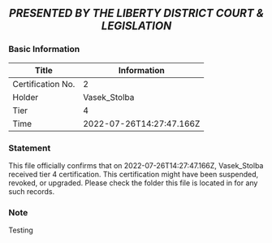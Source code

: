 ## <p align="center"><i><b> PRESENTED BY THE LIBERTY DISTRICT COURT & LEGISLATION </i></b><p>

### Basic Information
  
  Title | Information
  --- | ---
  Certification No. | 2
  Holder | Vasek_Stolba
  Tier | 4
  Time | 2022-07-26T14:27:47.166Z
  
### Statement
  This file officially confirms that on 2022-07-26T14:27:47.166Z, Vasek_Stolba received tier 4 certification. This certification might have been suspended, revoked, or upgraded. Please check the folder this file is located in for any such records.

### Note
  Testing